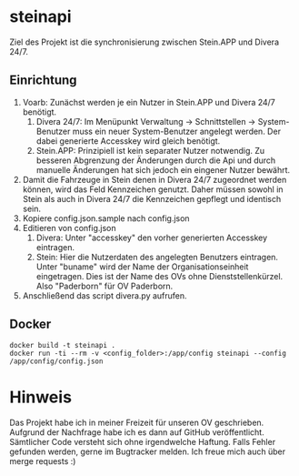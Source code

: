 # steinapi
Ziel des Projekt ist die synchronisierung zwischen Stein.APP und Divera 24/7.

## Einrichtung
1. Voarb: Zunächst werden je ein Nutzer in Stein.APP und Divera 24/7 benötigt.
    1. Divera 24/7: Im Menüpunkt Verwaltung -> Schnittstellen -> System-Benutzer muss ein neuer System-Benutzer angelegt werden. Der dabei generierte Accesskey wird gleich benötigt.
    1. Stein.APP: Prinzipiell ist kein separater Nutzer notwendig. Zu besseren Abgrenzung der Änderungen durch die Api und durch manuelle Änderungen hat sich jedoch ein eingener Nutzer bewährt. 
1. Damit die Fahrzeuge in Stein denen in Divera 24/7 zugeordnet werden können, wird das Feld Kennzeichen genutzt. Daher müssen sowohl in Stein als auch in Divera 24/7 die Kennzeichen gepflegt und identisch sein. 
1. Kopiere config.json.sample nach config.json
1. Editieren von config.json
    1. Divera: Unter "accesskey" den vorher generierten Accesskey eintragen.
    1. Stein: Hier die Nutzerdaten des angelegten Benutzers eintragen. Unter "buname" wird der Name der Organisationseinheit eingetragen. Dies ist der Name des OVs ohne Dienststellenkürzel. Also "Paderborn" für OV Paderborn.
1. Anschließend das script divera.py aufrufen. 

## Docker
```shell
docker build -t steinapi .
docker run -ti --rm -v <config_folder>:/app/config steinapi --config /app/config/config.json
```

# Hinweis
Das Projekt habe ich in meiner Freizeit für unseren OV geschrieben. Aufgrund der Nachfrage habe ich es dann auf GitHub veröffentlicht. Sämtlicher Code versteht sich ohne irgendwelche Haftung. Falls Fehler gefunden werden, gerne im Bugtracker melden. Ich freue mich auch über merge requests :)

